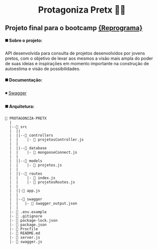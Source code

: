 # <p align="center"><b> **Protagoniza Pretx** </b> ✊🏿 <p>
  
## Projeto final para o bootcamp [{Reprograma}](https://www.reprograma.com.br/)
  
#### :black_medium_square: Sobre o projeto: 
API desenvolvida para consulta de projetos desenvolvidos por jovens pretos, com o objetivo de levar aos mesmos a visão mais ampla do poder de suas ideias e inspirações em momento importante na construção de autoestima e visão de possibilidades.  

#### :black_medium_square: Documentação:
:black_medium_small_square: [Swagger](https://protagoniza-pretx.herokuapp.com/documentation/#/)
  
#### :black_medium_square: Arquitetura:
 ```
 📁 PROTAGONIZA-PRETX
   |
   |--📁 src
   |  ||
   |  ||--📁 controllers
   |  |    |- 📄 projetosController.js
   |  |
   |  ||--📁 database
   |  |    |- 📄 mongooseConnect.js
   |  |
   |  ||--📁 models
   |  |    |- 📄 projetos.js
   |  |
   |  ||--📁 routes
   |  |    |- 📄 index.js
   |  |    |- 📄 projetosRoutes.js
   |  |
   |  ||-📄 app.js
   |  |
   |  |--📁 swagger
   |  |   |- 📄 swagger_output.json
   |  |
   |- 📄 .env.example
   |- 📄 .gitignore
   |- 📄 package-lock.json
   |- 📄 package.json
   |- 📄 Procfile
   |- 📄 README.md
   |- 📄 server.js
   |- 📄 swagger.js

``` 
  
  
  
